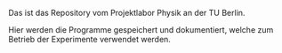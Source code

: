 Das ist das Repository vom Projektlabor Physik an der TU Berlin.

Hier werden die Programme gespeichert und dokumentiert, welche zum Betrieb der Experimente verwendet werden.
